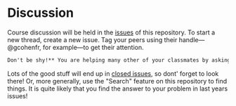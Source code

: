 # Discussion

Course discussion will be held in the [issues](https://github.com/STAT540-UBC/Discussion/issues) of this repository. To start a new thread, create a new issue. Tag your peers using their handle—@gcohenfr, for example—to get their attention.


```diff
Don't be shy!** You are helping many other of your classmates by asking questions :)
```

Lots of the good stuff will end up in [closed issues](https://github.com/STAT540-UBC/Discussion/issues?q=is%3Aissue+is%3Aclosed), so dont' forget to look there! Or, more generally, use the "Search" feature on this repository to find things. It is quite likely that you find the answer to your problem in last years issues!
